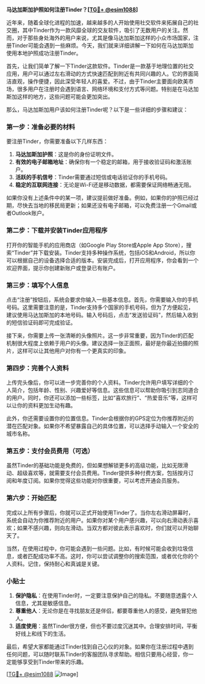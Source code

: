 **马达加斯加护照如何注册Tinder？[[TG💪+ @esim1088](https://t.me/s/esim1088)]**

近年来，随着全球化进程的加速，越来越多的人开始使用社交软件来拓展自己的社交圈，其中Tinder作为一款风靡全球的交友软件，吸引了无数用户的关注。然而，对于那些身处海外的用户来说，尤其是像马达加斯加这样的小众市场国家，注册Tinder可能会遇到一些麻烦。今天，我们就来详细讲解一下如何在马达加斯加使用本地护照成功注册Tinder。

首先，让我们简单了解一下Tinder这款软件。Tinder是一款基于地理位置的社交应用，用户可以通过左右滑动的方式快速匹配到附近有共同兴趣的人。它的界面简洁直观，操作便捷，因此深受年轻人的喜爱。不过，由于Tinder主要面向欧美市场，很多用户在注册时会遇到语言、网络环境和支付方式等问题。特别是在马达加斯加这样的地方，这些问题可能会更加突出。

那么，马达加斯加用户该如何注册Tinder呢？以下是一些详细的步骤和建议：

### 第一步：准备必要的材料

要注册Tinder，你需要准备以下几样东西：
1. **马达加斯加护照**：这是你的身份证明文件。
2. **有效的电子邮箱地址**：确保你有一个稳定的邮箱，用于接收验证码和激活账户。
3. **活跃的手机信号**：Tinder需要通过短信或电话验证你的手机号码。
4. **稳定的互联网连接**：无论是Wi-Fi还是移动数据，都需要保证网络畅通无阻。

如果你没有上述条件中的某一项，建议提前做好准备。例如，如果你的护照已经过期，尽快去当地的移民局更新；如果还没有电子邮箱，可以免费注册一个Gmail或者Outlook账户。

### 第二步：下载并安装Tinder应用程序

打开你的智能手机的应用商店（如Google Play Store或Apple App Store），搜索“Tinder”并下载安装。Tinder支持多种操作系统，包括iOS和Android，所以你可以根据自己的设备选择合适的版本。安装完成后，打开应用程序，你会看到一个欢迎界面，提示你创建新账户或登录已有账户。

### 第三步：填写个人信息

点击“注册”按钮后，系统会要求你输入一些基本信息。首先，你需要输入你的手机号码。这里需要注意的是，Tinder支持多个国家的手机号码，但为了方便起见，建议使用马达加斯加的本地号码。输入号码后，点击“发送验证码”，然后输入收到的短信验证码即可完成验证。

接下来，你需要上传一张清晰的头像照片。这一步非常重要，因为Tinder的匹配机制很大程度上依赖于用户的头像。建议选择一张正面照，最好是你最近拍摄的照片，这样可以让其他用户对你有一个更真实的印象。

### 第四步：完善个人资料

上传完头像后，你可以进一步完善你的个人资料。Tinder允许用户填写详细的个人简介，包括年龄、性别、兴趣爱好等信息。这些信息可以帮助你吸引到志同道合的用户。同时，你还可以添加一些标签，比如“喜欢旅行”、“热爱音乐”等，这样可以让你的资料更加生动有趣。

此外，你还需要设置你的位置信息。Tinder会根据你的GPS定位为你推荐附近的潜在匹配对象。如果你不希望暴露自己的具体位置，可以选择手动输入一个安全的城市名称。

### 第五步：支付会员费用（可选）

虽然Tinder的基础功能是免费的，但如果想解锁更多的高级功能，比如无限滑动、超级喜欢等，就需要支付会员费用。Tinder提供多种付费方案，包括按月订阅和年度订阅。如果你觉得这些功能对你很重要，可以考虑开通会员服务。

### 第六步：开始匹配

完成以上所有步骤后，你就可以正式开始使用Tinder了。当你左右滑动屏幕时，系统会自动为你推荐附近的用户。如果你对某个用户感兴趣，可以向右滑动表示喜欢；如果不感兴趣，则向左滑动。当双方都对彼此表示喜欢时，你们就可以开始聊天了。

当然，在使用过程中，你可能会遇到一些问题。比如，有时候可能会收到垃圾信息，或者匹配成功率不高。这时，你可以尝试调整你的搜索范围，或者优化你的个人资料。记住，保持耐心和真诚是关键。

### 小贴士

1. **保护隐私**：在使用Tinder时，一定要注意保护自己的隐私。不要随意透露个人信息，尤其是敏感信息。
2. **尊重他人**：无论你是在寻找朋友还是伴侣，都要尊重他人的感受，避免冒犯他人。
3. **适度使用**：虽然Tinder很方便，但也不要过度沉迷其中。合理安排时间，平衡好线上和线下的生活。

最后，希望大家都能通过Tinder找到自己心仪的对象。如果你在注册过程中遇到任何问题，可以随时联系Tinder的客服团队寻求帮助。相信只要用心经营，你一定能够享受到Tinder带来的乐趣。

[[TG💪+ @esim1088](https://t.me/s/esim1088) ![Image](https://i.postimg.cc/4NQfJmqS/Snipaste-2025-05-13-00-14-12.png)]